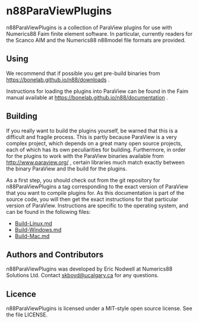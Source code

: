 # n88ParaViewPlugins

n88ParaViewPlugins is a collection of ParaView plugins for use with Numerics88 Faim finite
element software. In particular, currently readers for the Scanco AIM and the Numerics88
n88model file formats are provided.


## Using

We recommend that if possible you get pre-build binaries from https://bonelab.github.io/n88/downloads .

Instructions for loading the plugins into ParaView can be found in the Faim manual
available at https://bonelab.github.io/n88/documentation .

## Building

If you really want to build the plugins yourself, be warned that this is a difficult and
fragile process. This is partly because ParaView is a very complex project, which depends
on a great many open source projects, each of which has its own peculiarities for building.
Furthermore, in order for the plugins to work with the ParaView binaries available
from http://www.paraview.org/ , certain libraries much match exactly between the binary
ParaView and the build for the plugins.

As a first step, you should check out from the git repository for
n88ParaViewPlugins a tag corresponding to the exact version of ParaView that you want to compile
plugins for. As this documentation is part of the source code, you will then get the
exact instructions for that particular version of ParaView. Instructions are specific
to the operating system, and can be found in the following files:

- [Build-Linux.md](./Build-Linux.md)
- [Build-Windows.md](./Build-Windows.md)
- [Build-Mac.md](./Build-Mac.md)


## Authors and Contributors

n88ParaViewPlugins was developed by Eric Nodwell at Numerics88
Solutions Ltd. Contact skboyd@ucalgary.ca for any questions.


## Licence

n88ParaViewPlugins is licensed under a MIT-style open source license. See the file LICENSE.
